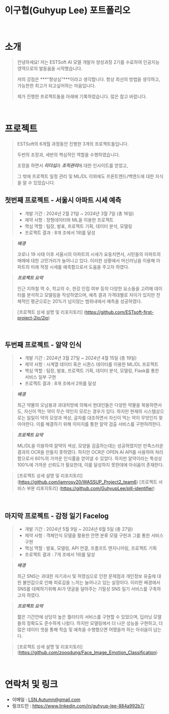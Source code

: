 # 이구협(Guhyup Lee) 포트폴리오
<br />

# 소개

> 안녕하세요! 저는 ESTSoft AI 모델 개발자 양성과정 2기를 수료하여 인공지능 영역으로의 발돋움을 시작했습니다.
>
> 저의 강점은 ***"향상심"***이라고 생각합니다. 항상 최선의 방법을 생각하고, 가능한한 최고가 되고싶어하는 마음입니다.
>
> 제가 진행한 프로젝트들을 아래에 기록하였습니다. 많은 참고 바랍니다.
	
<br />
	
# 프로젝트

>ESTSoft의 6개월 과정동안 진행한 3개의 프로젝트들입니다.
>
>두번의 조장과, 세번의 핵심적인 역할을 수행하였습니다.
>
>조장을 하면서 ***리더십***과 ***조직관리***에 대한 인사이트를 얻었고,
>
>그 밖에 프로젝트 일정 관리 및 ML/DL 이외에도 프론트엔드/백엔드에 대한 지식을 알 수 있었습니다.
	
## 첫번째 프로젝트 - 서울시 아파트 시세 예측
	
> - 개발 기간 :  2024년 2월 21일 ~ 2024년 3월 7일 (총 16일)
> - 제약 사항 : 정형데이터와 ML을 이용한 프로젝트
> - 핵심 역할 : 팀장, 발표, 프로젝트 기획, 데이터 분석, 모델링
> - 프로젝트 결과 : 8개 조에서 1위를 달성
	
> ***배경***
>
> 코로나 19 사태 이후 서울시의 아파트의 시세가 요동치면서, 시민들의 아파트의 매매에 대한 고민거리가 늘어나고 있다. 이러한 상황에서 머신러닝을 이용해 아파트의 미래 적정 시세를 예측함으로서 도움을 주고자 하였다.

> ***프로젝트 요약***
>
> 인근 지하철 역 수, 학교의 수, 한강 인접 여부 등의 다양한 요소들을 고려해 데이터를 분석하고 모델링을 작성하였으며, 예측 결과 가격대별로 차이가 있지만 전체적인 평균으로는 20%가 넘지않는 범위내에서 예측을 성공하였다.

> [프로젝트 상세 설명 및 리포지토리] (https://github.com/ESTsoft-first-project-2jo/2jo)
	
<br />
	
## 두번째 프로젝트 - 알약 인식
	
> - 개발 기간 :  2024년 3월 27일 ~ 2024년 4월 15일 (총 19일)
> - 제약 사항 : 시계열 데이터 혹은 시퀀스 데이터를 이용한 ML/DL 프로젝트
> - 핵심 역할 : 팀장, 발표, 프로젝트 기획, 데이터 분석, 모델링, Flask를 통한 서비스 일부 구현
> - 프로젝트 결과 : 8개 조에서 2위를 달성

> ***배경***
>
> 최근 약물의 오남용과 과대처방에 의해서 현대인들은 다양한 약물을 복용하면서도, 자신이 먹는 약이 무슨 약인지 모르는 경우가 있다. 하지만 현재의 시스템상으로는 일일이 약의 모양과 색상, 글자를 대조하면서 자신이 먹는 약이 무엇인지 찾아야한다. 이를 해결하기 위해 이미지를 통한 알약 검출 서비스를 구현하려한다.

> ***프로젝트 요약***
>
> ML/DL을 이용하여 알약의 색상, 모양을 검출하는데는 성공하였지만 만족스러운 결과의 OCR을 만들지 못하였다. 하지만 OCR은 OPEN AI API를 사용하여 처리함으로서 60%의 가까운 인식률을 얻어낼 수 있었다.
> 하지만 알약이라는 특성상 100%에 가까운 신뢰도가 필요한데, 이를 달성하지 못한데에 아쉬움이 존재한다.

> [프로젝트 상세 설명 및 리포지토리] (https://github.com/iamrosy20/WASSUP_Project2_team6)
> [프로젝트 서비스 부분 리포지토리] (https://github.com/GuhyupLee/pill-identifier)

<br />
	
## 마지막 프로젝트 - 감정 일기 Facelog
	
> - 개발 기간 :  2024년 5월 9일 ~ 2024년 6월 5일 (총 27일)
> - 제약 사항 : 객체인식 모델을 활용한 안면 분류 모델 구현과 그를 통한 서비스 구현
> - 핵심 역할 : 발표, 모델링, API 연결, 프롬프트 엔지니어링, 프로젝트 기획
> - 프로젝트 결과 : 7개 조에서 1위를 달성

> ***배경***
>
> 최근 SNS는 과대한 자기과시 및 허영심으로 인한 문제점과 개인정보 유출에 대한 불안감으로 인해 피로감을 느끼는 늘어나고 있는 실정이다. 이러한 배경에서 SNS를 대체하기위해 AI가 댓글을 달아주는 기밀성 SNS 일기 서비스를 구축하고자 하였다.

> ***프로젝트 요약***
>
> 짧은 기간안에 상당히 높은 퀄리티의 서비스를 구현할 수 있었으며, 딥러닝 모델들의 정확도도 준수하게 나왔다.
> 하지만 모델링에서 더 나은 성능을 구현하고, 더 많은 데이터 셋을 통해 학습 및 예측을 수행했으면 어땠을까 하는 아쉬움이 남는다.

> [프로젝트 상세 설명 및 리포지토리] (https://github.com/zooodung/Face_Image_Emotion_Classification)

<br />
	
# 연락처 및 링크
- 이메일 : LSN.Autumn@gmail.com
- 링크드인 : https://www.linkedin.com/in/guhyup-lee-884a992b7/
